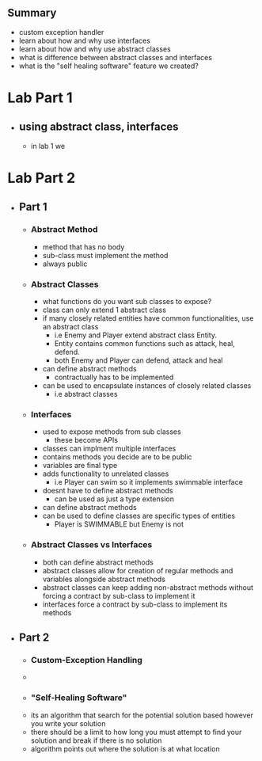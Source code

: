 ## Summary
- custom exception handler
- learn about how and why use interfaces
- learn about how and why use abstract classes
- what is difference between abstract classes and interfaces
- what is the "self healing software" feature we created?

# Lab Part 1
- ## using abstract class, interfaces
	- in lab 1 we 
# Lab Part 2

- ## Part 1
	- ### Abstract Method
		- method that has no body
		- sub-class must implement the method
		- always public
	- ### Abstract Classes
		- what functions do you want sub classes to expose?
		- class can only extend 1 abstract class
		- if many closely related entities have common functionalities, use an abstract class
			- i.e Enemy and Player extend abstract class Entity.
			- Entity contains common functions such as attack, heal, defend.
			- both Enemy and Player can defend, attack and heal
		- can define abstract methods
			- contractually has to be implemented 
		- can be used to encapsulate instances of closely related classes
			- i.e abstract classes
	- ### Interfaces
		- used to expose methods from sub classes
			- these become APIs
		- classes can implment multiple interfaces
		- contains methods you decide are to be public
		- variables are final type
		- adds functionality to unrelated classes
			- i.e Player can swim so it implements swimmable interface
		- doesnt have to define abstract methods
			- can be used as just a type extension
		- can define abstract methods
		- can be used to define classes are specific types of entities
			- Player is SWIMMABLE but Enemy is not
	
	- ### Abstract Classes vs Interfaces
		- both can define abstract methods
		- abstract classes allow for creation of regular methods and variables alongside abstract methods
		- abstract classes can keep adding non-abstract methods without forcing a contract by sub-class to implement it
		- interfaces force a contract by sub-class to implement its methods
- ## Part 2
	- ### Custom-Exception Handling
	- 
	- ### "Self-Healing Software"
	- its an algorithm that search for the potential solution based however you write your solution
	- there should be a limit to how long you must attempt to find your solution and break if there is no solution
	- algorithm points out where the solution is at what location